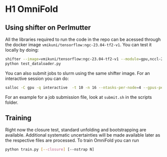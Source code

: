 # H1 OmniFold

## Using shifter on Perlmutter
All the libraries required to run the code in the repo can be acessed through the docker image ```vmikuni/tensorflow:ngc-23.04-tf2-v1```. You can test it locally by doing:
```bash
shifter --image=vmikuni/tensorflow:ngc-23.04-tf2-v1 --module=gpu,nccl-2.15
python test_dataloader.py
```

You can also submit jobs to slurm using the same shifter image. For an interactive session you can do:
```bash
salloc -C gpu -q interactive  -t 10 -n 16 --ntasks-per-node=4 --gpus-per-task=1  -A m3246 --gpu-bind=none  --image vmikuni/tensorflow:ngc-23.04-tf2-v1 --module=gpu,nccl-2.15
```

For an example for a job submission file, look at ```submit.sh``` in the scripts folder.


## Training

Right now the closure test, standard unfolding and bootstrapping are available. Additional systematic uncertainties will be made available later as the respective files are processed. To train OmniFold you can run

```bash
python train.py [--closure] [--nstrap N]
```
